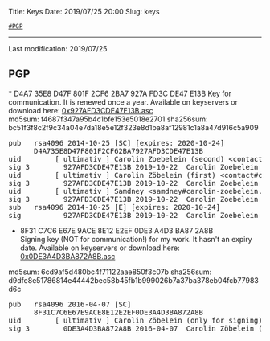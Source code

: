 Title:          Keys
Date:           2019/07/25 20:00
Slug:           keys

<code><a href="/keys.html#PGP">\#PGP</a></code>

<hr />

Last modification: 2019/07/25

<h2 id="PGP">PGP</h2>
* D4A7 35E8 D47F 801F 2CF6 2BA7 927A FD3C DE47 E13B  
Key for communication. It is renewed once a year. Available on keyservers or download here: <a href="/files/D4A735E8D47F801F2CF62BA7927AFD3CDE47E13B.asc" title="Public key: D4A735E8D47F801F2CF62BA7927AFD3CDE47E13B.asc" target="_blank">0x927AFD3CDE47E13B.asc</a>  
<div class="little-information-keys">
md5sum: f4687f347a95b4c1bfe153e5018e2701  
sha256sum: bc51f3f8c2f9c34a04e7da18e5e12f323e8d1ba8af12981c1a8a47d916c5a909
</div>
<div class="little-information-keys-sigs">
<pre>
pub   rsa4096 2014-10-25 [SC] [expires: 2020-10-24]
      D4A735E8D47F801F2CF62BA7927AFD3CDE47E13B
uid        [ ultimativ ] Carolin Zoebelein (second) &lt;contact#carolin-zoebelein.de&gt;
sig 3        927AFD3CDE47E13B 2019-10-22  Carolin Zoebelein (second) &lt;contact#carolin-zoebelein.de&gt;
uid        [ ultimativ ] Carolin Zöbelein (first) &lt;contact#carolin-zoebelein.de&gt;
sig 3        927AFD3CDE47E13B 2019-10-22  Carolin Zoebelein (second) &lt;contact#carolin-zoebelein.de&gt;
uid        [ ultimativ ] Samdney &lt;samdney#carolin-zoebelein.de&gt;
sig 3        927AFD3CDE47E13B 2019-10-22  Carolin Zoebelein (second) &lt;contact#carolin-zoebelein.de&gt;
sub   rsa4096 2014-10-25 [E] [expires: 2020-10-24]
sig          927AFD3CDE47E13B 2019-10-22  Carolin Zoebelein (second) &lt;contact#carolin-zoebelein.de&gt;
</pre>
</div>

* 8F31 C7C6 E67E 9ACE 8E12 E2EF 0DE3 A4D3 BA87 2A8B  
Signing key (NOT for communication!) for my work. It hasn't an expiry date. Available on keyservers or download here: <a href="/files/8F31C7C6E67E9ACE8E12E2EF0DE3A4D3BA872A8B.asc" title="Public key: 8F31C7C6E67E9ACE8E12E2EF0DE3A4D3BA872A8B.asc" target="_blank">0x0DE3A4D3BA872A8B.asc</a>  
<div class="little-information-keys">
md5sum: 6cd9af5d480bc4f71122aae850f3c07b  
sha256sum: d9dfe8e51786814e44442bec58b45fb1b999026b7a37ba378eb04fcb77983d6c
</div>
<div class="little-information-keys-sigs">
<pre>
pub   rsa4096 2016-04-07 [SC]
      8F31C7C6E67E9ACE8E12E2EF0DE3A4D3BA872A8B
uid        [ ultimativ ] Carolin Zöbelein (only for signing) &lt;contact#carolin-zoebelein.de&gt;
sig 3        0DE3A4D3BA872A8B 2016-04-07  Carolin Zöbelein (only for signing) &lt;contact#carolin-zoebelein.de&gt;
</pre>
</div>
